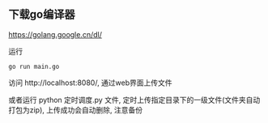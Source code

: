 

## 下载go编译器

https://golang.google.cn/dl/


运行

```
go run main.go
```

访问 http://localhost:8080/, 通过web界面上传文件

或者运行 python 定时调度.py 文件, 定时上传指定目录下的一级文件(文件夹自动打包为zip), 上传成功会自动删除, 注意备份
